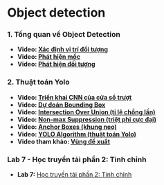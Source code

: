 # Object detection

### 1. Tổng quan về Object Detection

- **Video: [Xác định vị trí đối tượng](https://www.coursera.org/learn/convolutional-neural-networks/lecture/nEeJM/object-localization)**
- **Video: [Phát hiện mốc](https://www.coursera.org/learn/convolutional-neural-networks/lecture/OkD3X/landmark-detection)**
- **Video: [Phát hiện đối tượng](https://www.coursera.org/learn/convolutional-neural-networks/lecture/VgyWR/object-detection)**

### 2. Thuật toán Yolo
- **Video: [Triển khai CNN của cửa sổ trượt](https://www.coursera.org/learn/convolutional-neural-networks/lecture/6UnU4/convolutional-implementation-of-sliding-windows)**
- **Video: [Dự đoán Bounding Box](https://www.coursera.org/learn/convolutional-neural-networks/lecture/9EcTO/bounding-box-predictions)**
- **Video: [Intersection Over Union (tỉ lệ chồng lấn)](https://www.coursera.org/learn/convolutional-neural-networks/lecture/p9gxz/intersection-over-union)**
- **Video: [Non-max Suppression (triệt phi cực đại)](https://www.coursera.org/learn/convolutional-neural-networks/lecture/dvrjH/non-max-suppression)**
- **Video: [Anchor Boxes (khung neo)](https://www.coursera.org/learn/convolutional-neural-networks/lecture/yNwO0/anchor-boxes)**
- **Video: [YOLO Algorithm (thuật toán Yolo)](https://www.coursera.org/learn/convolutional-neural-networks/lecture/fF3O0/yolo-algorithm)**
- **Video tham khảo: [Vùng đề xuất](https://www.coursera.org/learn/convolutional-neural-networks/lecture/aCYZv/region-proposals-optional)**

### Lab 7 - Học truyền tải phần 2: Tinh chỉnh
- **Lab 7:** [Học truyền tải phần 2: Tinh chỉnh](https://github.com/mrdbourke/tensorflow-deep-learning/blob/main/05_transfer_learning_in_tensorflow_part_2_fine_tuning.ipynb)